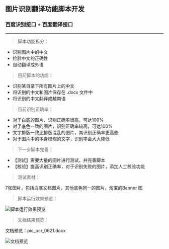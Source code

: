 ## 图片识别翻译功能脚本开发
###  百度识别接口 + 百度翻译接口

---

> 脚本功能拆分：

- 识别图片中的中文
- 检验中文的正确性
- 自动翻译成外语

> 目前脚本的功能：

- 识别某目录下所有图片上的中文
- 将识别的中文和图片保存在 .docx 文件中
- 将识别的中文翻译成越南语

> 目前识别正确率：

- 对于白底的图片，识别正确率很高，可达100%
- 对了底色一致的图片，识别正确率较高，可达100%
- 文字排版一致比排版混乱的图片，其识别正确率更高些
- 对于图片中的本身模糊的文字，识别率会大大降低

> 下一步脚本完善：

- 【测试】需要大量的图片进行测试，并完善脚本
- 【校验】提高识别正确率，对于识别失败的图片，添加人工校验功能

> 测试素材：

7张图片，包括白底文档图片，其他底色同一的图片，淘宝的Banner 图

> 脚本运行效果预览：

![脚本运行效果预览](https://s2.ax1x.com/2019/08/30/mXdbLT.gif)

> 文档结果预览：

文档预览：pic_ocr_0621.docx 

![文档预览](https://s2.ax1x.com/2019/08/30/mXdLeU.png)